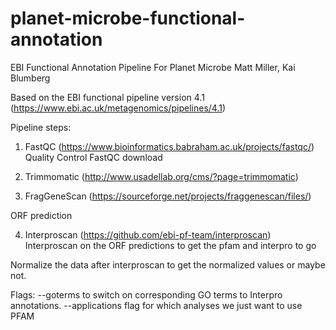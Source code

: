# planet-microbe-functional-annotation
EBI Functional Annotation Pipeline For Planet Microbe
Matt Miller, Kai Blumberg

Based on the EBI functional pipeline version 4.1 (https://www.ebi.ac.uk/metagenomics/pipelines/4.1)

Pipeline steps: 
1) FastQC (https://www.bioinformatics.babraham.ac.uk/projects/fastqc/)
Quality Control FastQC download 

2) Trimmomatic (http://www.usadellab.org/cms/?page=trimmomatic)

3) FragGeneScan (https://sourceforge.net/projects/fraggenescan/files/)

ORF prediction 

4) Interproscan (https://github.com/ebi-pf-team/interproscan)
Interproscan on the ORF predictions to get the pfam and interpro to go

Normalize the data after interproscan to get the normalized values or maybe not. 

Flags:
 --goterms to switch on corresponding GO terms to Interpro annotations. 
--applications flag for which analyses we just want to use PFAM


